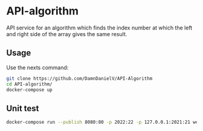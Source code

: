 # API-algorithm

API service for an algorithm which finds the index number at which the left and right side of the array gives the same result.

## Usage

Use the nexts command:


```bash
git clone https://github.com/DamnDanielV/API-Algorithm
cd API-algorithm/
docker-compose up
```

## Unit test

```bash
docker-compose run --publish 8080:80 -p 2022:22 -p 127.0.0.1:2021:21 web python manage.py test
```
